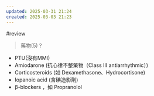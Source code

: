 ```yaml
---
updated: 2025-03-31 21:24
created: 2025-03-03 21:23
---
```

#review 
> 藥物(5)
?
- PTU(沒有MMI)
- Amiodarone (抗心律不整藥物（Class III antiarrhythmic）)
- Corticosteroids (如 Dexamethasone、Hydrocortisone)
- Iopanoic acid (含碘造影劑)
- β-blockers ，如 Propranolol